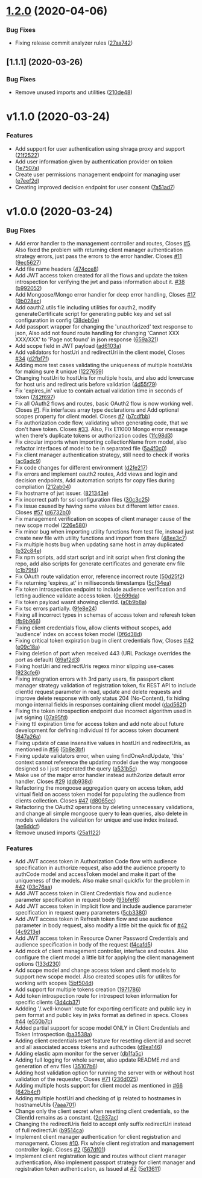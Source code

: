 # [1.2.0](https://github.com/rabiran/OSpike/compare/v1.1.1...v1.2.0) (2020-04-06)


### Bug Fixes

* Fixing release commit analyzer rules ([27aa742](https://github.com/rabiran/OSpike/commit/27aa742b8de5e53f5bb5df6a5f169ddc8fb1d1a1))

## [1.1.1] (2020-03-26)


### Bug Fixes

* Remove unused imports and utilities ([210de48](https://github.com/shakedmanes/authorization-server/commit/210de48fcc02688b6661481cfe4fcce37a49a06a))

# v1.1.0 (2020-03-24)


### Features

* Add support for user authentication using shraga proxy and support ([21f2522](https://github.com/shakedmanes/authorization-server/commit/21f252200ad2a1fd48dc917ae130f2eacdc8f9d9))
* Add user information given by authentication provider on token ([1e7507a](https://github.com/shakedmanes/authorization-server/commit/1e7507ae162ad1cc303611c1a2a51780a43aa4d3))
* Create user permissions management endpoint for managing user ([e7eef2d](https://github.com/shakedmanes/authorization-server/commit/e7eef2d99e0da11ce92668fc30044695051da481))
* Creating improved decision endpoint for user consent ([7a51ad7](https://github.com/shakedmanes/authorization-server/commit/7a51ad7eddd5c43b7be9ba1b6ddf89d5964fcb0d))


# v1.0.0 (2020-03-24)


### Bug Fixes

* Add error handler to the management controller and routes, Closes [#5](https://github.com/shakedmanes/authorization-server/issues/5). Also fixed the problem with returning client manager authentication strategy errors, just pass the errors to the error handler. Closes [#11](https://github.com/shakedmanes/authorization-server/issues/11) ([9ec5627](https://github.com/shakedmanes/authorization-server/commit/9ec5627f237f08de3a0a84df839b0cb3dd9aef10))
* Add file name headers ([474cce8](https://github.com/shakedmanes/authorization-server/commit/474cce857e6444f132c790e5b662447762313653))
* Add JWT access token created for all the flows and update the token introspection for verifying the jwt and pass information about it. [#38](https://github.com/shakedmanes/authorization-server/issues/38) ([b992052](https://github.com/shakedmanes/authorization-server/commit/b99205299a467e9a60a6b868c36bef8896070ee6))
* Add Mongoose/Mongo error handler for deep error handling, Closes [#17](https://github.com/shakedmanes/authorization-server/issues/17) ([9b028ec](https://github.com/shakedmanes/authorization-server/commit/9b028ec0f2d3da41d9f7453491c65b77cc52bd62))
* Add oauth2.utils file including utilities for oauth2, modify generateCertificate script for generating public key and set ssl configuration in config ([38deb0e](https://github.com/shakedmanes/authorization-server/commit/38deb0e3e06066e7a1824ec2d56669d0a41026f7))
* Add passport wrapper for changing the 'unauthorized' text response to json, Also add not found route handling for changing 'Cannot XXX XXX/XXX' to 'Page not found' in json response ([659a321](https://github.com/shakedmanes/authorization-server/commit/659a32108a0dbf00240443cc768469832ecc3423))
* Add scope field in JWT payload ([ad6103a](https://github.com/shakedmanes/authorization-server/commit/ad6103a9d04b6953361ce49757cf300fd98bdfdc))
* Add validators for hostUri and redirectUri in the client model, Closes [#34](https://github.com/shakedmanes/authorization-server/issues/34) ([d2fbf7f](https://github.com/shakedmanes/authorization-server/commit/d2fbf7ff1b88ae883008bb5d21d4ea5521a2ed44))
* Adding more test cases validating the uniqueness of multiple hostsUris for making sure it unique ([1227659](https://github.com/shakedmanes/authorization-server/commit/122765976989314d52d3136ea2111793acb84b5b))
* Changing hostUri to hostUris for multiple hosts, and also add lowercase for host uris and redirect uris before validation ([4d55f79](https://github.com/shakedmanes/authorization-server/commit/4d55f7901d0dc027851fc0681dd26aeb1bc2d295))
* Fix 'expires_in' value to contain actual validation time in seconds of token ([742f697](https://github.com/shakedmanes/authorization-server/commit/742f69798f17889ff6ebe33bd453ec55c2e93325))
* Fix all OAuth2 flows and routes, basic OAuth2 flow is now working well. Closes [#1](https://github.com/shakedmanes/authorization-server/issues/1). Fix interfaces array type declarations and Add optional scopes property for client model. Closes [#7](https://github.com/shakedmanes/authorization-server/issues/7) ([b7cdfbb](https://github.com/shakedmanes/authorization-server/commit/b7cdfbb6af239c3540f29357587a9264d0d91928))
* Fix authorization code flow, validating when generating code, that we don't have token. Closes [#33](https://github.com/shakedmanes/authorization-server/issues/33). Also, Fix E11000 Mongo error message when there's duplicate tokens or authorization codes ([1fc98d3](https://github.com/shakedmanes/authorization-server/commit/1fc98d349dffc92f7bc64b4b2486ffc3e321d073))
* Fix circular imports when importing collectionName from model, also refactor interfaces of model to be in separated file ([5a4f0c0](https://github.com/shakedmanes/authorization-server/commit/5a4f0c0f36b2015776f6c897456653f45f174410))
* Fix client manager authentication strategy, still need to check if works ([ac6adc9](https://github.com/shakedmanes/authorization-server/commit/ac6adc981693c633ce02a3ad99752831a2a49c87))
* Fix code changes for different environment ([d2fe217](https://github.com/shakedmanes/authorization-server/commit/d2fe21735a1f3a4b8ce318c1e16012f4e708dae7))
* Fix errors and implement oauth2 routes, Add views and login and decision endpoints, Add automation scripts for copy files during compliation ([212ab04](https://github.com/shakedmanes/authorization-server/commit/212ab047376b4e96baa683919f485cdd445e0611))
* Fix hostname of jwt issuer. ([821343e](https://github.com/shakedmanes/authorization-server/commit/821343ee6706ac6132cd3ee19a744f5fab57351a))
* Fix incorrect path for ssl configuration files ([30c3c25](https://github.com/shakedmanes/authorization-server/commit/30c3c257f2ba3a25bc36abdcc36d00af78751e3c))
* Fix issue caused by having same values but different letter cases. Closes [#57](https://github.com/shakedmanes/authorization-server/issues/57) ([d6732b0](https://github.com/shakedmanes/authorization-server/commit/d6732b014dbf44c90d2254b871a4c2f1dbcb16db))
* Fix management verification on scopes of client manager cause of the new scope model ([226e580](https://github.com/shakedmanes/authorization-server/commit/226e580ebed9d8750af1fa1564cbc79614c92e74))
* Fix minor bug when importing utility functions from test file, instead just create new file with utility functions and import from there ([48ee3c7](https://github.com/shakedmanes/authorization-server/commit/48ee3c7b58f678b415858b521e7c77c614dc2afd))
* Fix multiple hosts bug when updating same host in array duplicated ([b32c84e](https://github.com/shakedmanes/authorization-server/commit/b32c84ea72abeb3fec8b784f35b8036f9f0d1503))
* Fix npm scripts, add start script and init script when first cloning the repo, add also scripts for generate certificates and generate env file ([c1b79f4](https://github.com/shakedmanes/authorization-server/commit/c1b79f43235775b6d7dbec141ee1c73686326ecd))
* Fix OAuth route validation error, reference incorrect route ([50d25f2](https://github.com/shakedmanes/authorization-server/commit/50d25f2e59942fbfc440921272fccdb4d9387759))
* Fix returning 'expires_at' in milliseconds timestamps ([5cf34ea](https://github.com/shakedmanes/authorization-server/commit/5cf34ea16461ba35ad8a895fba8e5bc71b6c5b8e))
* Fix token introspection endpoint to include audience verification and letting audience validate access token. ([0e699da](https://github.com/shakedmanes/authorization-server/commit/0e699dad26ea193bce7c138aa61d1c5032b69527))
* Fix token payload wasnt showing clientId. ([a0b9b8a](https://github.com/shakedmanes/authorization-server/commit/a0b9b8a51f25e23f585a7d2cb348901a8ef3908c))
* Fix tsc errors partially. ([9fe8e24](https://github.com/shakedmanes/authorization-server/commit/9fe8e2406fec9dcd3262d72e1b7b4433b6748263))
* Fixing all incorrect types in schemas of access token and referesh token ([fb9b966](https://github.com/shakedmanes/authorization-server/commit/fb9b966642f275bf494c105208aa1ee46c16d93e))
* Fixing client credentials flow, allow clients without scopes, add 'audience' index on access token model ([0f6d38d](https://github.com/shakedmanes/authorization-server/commit/0f6d38d56e4e7240a507c6273dd896103a83aafd))
* Fixing critical token expiration bug in client credentials flow, Closes [#42](https://github.com/shakedmanes/authorization-server/issues/42) ([e09c18a](https://github.com/shakedmanes/authorization-server/commit/e09c18abf286be806c43d017af46e2b6b3bb74b8))
* Fixing deletion of port when received 443 (URL Package overrides the port as default) ([69af2d3](https://github.com/shakedmanes/authorization-server/commit/69af2d376d91dd121de01ada2c4e885ce9d4f15e))
* Fixing hostUri and redirectUris regexs minor slipping use-cases ([923cfe6](https://github.com/shakedmanes/authorization-server/commit/923cfe61deb867dc24eae9aa21c0848d0272386f))
* Fixing integration errors with 3rd party users, fix passport client manager strategy validation of registration token, fix REST API to include clientId request parameter in read, update and delete requests and improve delete response with only status 204 (No-Content), fix hiding mongo internal fields in responses containing client model ([dad562f](https://github.com/shakedmanes/authorization-server/commit/dad562f332692afb44fbc9cd027e7c16f805f09f))
* Fixing the token introspection endpoint due incorrect algorithm used in jwt signing ([07a95fd](https://github.com/shakedmanes/authorization-server/commit/07a95fd18e669a09f8de5a3409ef828a5849ae08))
* Fixing ttl expiration time for access token and add note about future development for defining individual ttl for access token document ([847a26a](https://github.com/shakedmanes/authorization-server/commit/847a26a2ce0f55304a972a64ca6b19cff30ef9f1))
* Fixing update of case insensitive values in hostUri and redirectUris, as mentioned in [#56](https://github.com/shakedmanes/authorization-server/issues/56) ([5b8e3bf](https://github.com/shakedmanes/authorization-server/commit/5b8e3bfdf1a3473999e7ba370724a5dd83b521f5))
* Fixing update validators error, when using findOneAndUpdate, 'this' context cannot reference the updating model due the way mongoose designed so I just seperated the query ([a531b5c](https://github.com/shakedmanes/authorization-server/commit/a531b5ce93d6fe2625bcbf4e81d89af18b98a08a))
* Make use of the major error handler instead auth2orize default error handler. Closes [#29](https://github.com/shakedmanes/authorization-server/issues/29) ([ddb938d](https://github.com/shakedmanes/authorization-server/commit/ddb938dc03b130016a70811ac3fdc582e6bb1969))
* Refactoring the mongoose aggregation query on access token, add virtual field on access token model for populating the audience from clients collection. Closes [#47](https://github.com/shakedmanes/authorization-server/issues/47) ([d8065ec](https://github.com/shakedmanes/authorization-server/commit/d8065ecc1f898007eaa1c38b31793545afdae8d9))
* Refactoring the OAuth2 operations by deleting unnecessary validations, and change all simple mongoose query to lean queries, also delete in models validators the validation for unique and use index instead. ([ae6ddcf](https://github.com/shakedmanes/authorization-server/commit/ae6ddcf7a6641d21f383fce0082d5ce335ac836f))
* Remove unused imports ([25a1122](https://github.com/shakedmanes/authorization-server/commit/25a1122f03faebc4cd59fcaa4f01eb3b5c0bc17f))


### Features

* Add JWT access token in Authorization Code flow with audience specification in authorize request, also add the audience property to authCode model and accessToken model and make it part of the uniqueness of the models. Also make small quickfix for the problem in [#42](https://github.com/shakedmanes/authorization-server/issues/42) ([03c76aa](https://github.com/shakedmanes/authorization-server/commit/03c76aa1bda82995706778fcfb55efe5e84aa207))
* Add JWT access token in Client Credentials flow and audience parameter specification in request body ([93bfef8](https://github.com/shakedmanes/authorization-server/commit/93bfef8ed5d88c71ca398bb575180e3474a13341))
* Add JWT access token in Implicit flow and include audience parameter specification in request query parameters ([5cb3380](https://github.com/shakedmanes/authorization-server/commit/5cb338021314543c50f1fa3c62bb2ce0a32fc68f))
* Add JWT access token in Refresh token flow and use audience parameter in body request, also modify a little bit the quick fix of [#42](https://github.com/shakedmanes/authorization-server/issues/42) ([4c9213e](https://github.com/shakedmanes/authorization-server/commit/4c9213e8a406840f4a5a5ce0dd9c14ddec8b675c))
* Add JWT access token in Resource Owner Password Credentials and audience specification in body of the request ([f4cafd5](https://github.com/shakedmanes/authorization-server/commit/f4cafd5edc2dd1c1c7c3860e86b0d0e13d600809))
* Add mock of client management controller, interface and routes. Also configure the client model a little bit for applying the client management options ([133d230](https://github.com/shakedmanes/authorization-server/commit/133d23001c854fa2a6cd8cef33b713ca399acc0b))
* Add scope model and change access token and client models to support new scope model. Also created scopes utils for utilites for working with scopes ([5bf504d](https://github.com/shakedmanes/authorization-server/commit/5bf504da96f4424109f539a091e358962cd381d1))
* Add support for multiple tokens creation ([1971786](https://github.com/shakedmanes/authorization-server/commit/197178619900386eaa0ffa097166d6648593d2fa))
* Add token introspection route for introspect token information for specific clients ([3d4cb37](https://github.com/shakedmanes/authorization-server/commit/3d4cb374982d6c2554be7ae2c05447c7aae23d75))
* Addding '/.well-known' route for exporting certificate and public key in pem format and public key in jwks format as defined in specs. Closes [#44](https://github.com/shakedmanes/authorization-server/issues/44) ([e550b7c](https://github.com/shakedmanes/authorization-server/commit/e550b7c1f8e764a1b86db298dfcab9e61ad2c9e5))
* Added partial support for scope model ONLY in Client Credentials and Token Introspection ([ba3538a](https://github.com/shakedmanes/authorization-server/commit/ba3538a45d30a825135652121b7e8c0e448e3297))
* Adding client credentials reset feature for resetting client id and secret and all associated access tokens and authcodes ([d9ea146](https://github.com/shakedmanes/authorization-server/commit/d9ea146a881df9dc3d6e613f6b1bfa529ba6f271))
* Adding elastic apm monitor for the server ([db1fa5c](https://github.com/shakedmanes/authorization-server/commit/db1fa5c17fc20a4c9fd0d2e8ea2b9eb13edf2e84))
* Adding full logging for whole server, also update README.md and generation of env files ([35107b6](https://github.com/shakedmanes/authorization-server/commit/35107b6a8685d8c60a2b34ae50745ba5dff1f5e5))
* Adding host validation option for running the server with or without host validation of the requester, Closes [#71](https://github.com/shakedmanes/authorization-server/issues/71) ([236d025](https://github.com/shakedmanes/authorization-server/commit/236d025dddca9a50ce75ced9584caebdd31d50e0))
* Adding multiple hosts support for client model as mentioned in [#66](https://github.com/shakedmanes/authorization-server/issues/66) ([642b4cf](https://github.com/shakedmanes/authorization-server/commit/642b4cf121b9e9eb16ec19b57c8c7d8483f1c200))
* Adding multiple hostUri and checking of ip related to hostnames in hostnameUtils ([7aaa701](https://github.com/shakedmanes/authorization-server/commit/7aaa70182d112e71d3fbc1a56cf34390ee7fb973))
* Change only the client secret when resetting client credentials, so the ClientId remains as a constant. ([2c937ac](https://github.com/shakedmanes/authorization-server/commit/2c937ac6e58e3ca1fb255b62ecdffef08cdfb1de))
* Changing the redirectUris field to accept only suffix redirectUri instead of full redirectUri ([b9514ca](https://github.com/shakedmanes/authorization-server/commit/b9514ca5d2d0e43bfdb05df7bb523a73a5e46f20))
* Implement client manager authentication for client registration and management. Closes [#10](https://github.com/shakedmanes/authorization-server/issues/10). Fix whole client registration and management controller logic. Closes [#2](https://github.com/shakedmanes/authorization-server/issues/2) ([567df01](https://github.com/shakedmanes/authorization-server/commit/567df01ed70257822e2e15501d1776377f24cd1e))
* Implement client registration logic and routes without client manager authentication, Also implement passport strategy for client manager and registration token authentication, as Issued at [#2](https://github.com/shakedmanes/authorization-server/issues/2) ([5e13611](https://github.com/shakedmanes/authorization-server/commit/5e13611312ab00f849f630cea11bd227d2cd5ebd))
